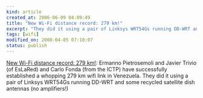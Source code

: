 ```yaml
--- 
kind: article
created_at: 2006-06-09 04:09:49
title: "New Wi-Fi distance record: 279 km!"
excerpt: "They did it using a pair of Linksys WRT54Gs running DD-WRT and some recycled satellite dish antennas (no amplifiers!)"
tags: [wifi]
modified_on: 2008-04-05 07:10:07
status: publish
---
```


<a href="http://constructiveinterference.net/archives/199">New Wi-Fi distance record: 279 km!</a>:
Ermanno Pietrosemoli and Javier Trivio (of EsLaRed) and Carlo Fonda (from the ICTP) have successfully established a whopping 279 km wifi link in Venezuela. They did it using a pair of Linksys WRT54Gs running DD-WRT and some recycled satellite dish antennas (no amplifiers!)